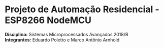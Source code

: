 # Projeto de Automação Residencial - ESP8266 NodeMCU

<b>Disciplina:</b> Sistemas Microprocessados Avançados 2018/B  
<b>Integrantes:</b> Eduardo Poletto e Marco Antônio Arnhold  

